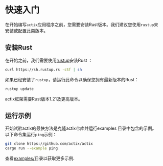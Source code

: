 # 快速入门

在开始编写`actix`应用程序之前，您需要安装Rust版本。我们建议您使用`rustup`来安装或配置此类版本。

## 安装Rust

在开始之前，我们需要使用[rustup](https://www.rustup.rs/)安装Rust ：

```bash
curl https://sh.rustup.rs -sSf | sh
```

如果已经安装了`rustup`，请运行此命令以确保您拥有最新版本的Rust：

```bash
rustup update
```

actix框架需要Rust版本1.21及更高版本。

## 运行示例

开始试验actix的最快方法是克隆actix仓库并运行examples 目录中包含的示例。以下命令集运行`ping`示例：

```bash
git clone https://github.com/actix/actix
cargo run --example ping
```

查看[examples/](https://github.com/actix/actix/tree/master/examples)目录以获取更多示例.